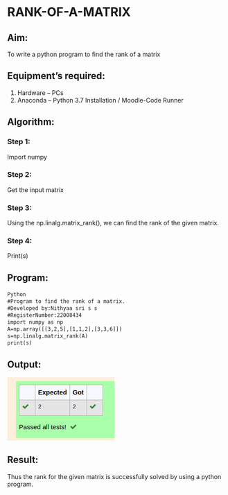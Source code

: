 # RANK-OF-A-MATRIX

## Aim:
To write a python program to find the rank of a matrix

## Equipment’s required:
1. 	Hardware – PCs
2. 	Anaconda – Python 3.7 Installation / Moodle-Code Runner

## Algorithm:

### Step 1:
Import numpy 

### Step 2:
Get the input matrix

### Step 3:
Using the np.linalg.matrix_rank(), we can find the rank of the given matrix.

### Step 4:
Print(s)

## Program:

```
Python
#Program to find the rank of a matrix.
#Developed by:Nithyaa sri s s
#RegisterNumber:22008434
import numpy as np
A=np.array([[3,2,5],[1,1,2],[3,3,6]])
s=np.linalg.matrix_rank(A)
print(s)
```
## Output:
![](rank.png)

## Result:
Thus the rank for the given matrix is successfully solved by  using a python program.

